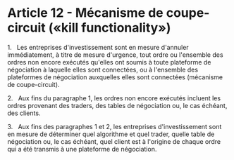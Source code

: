 # Article 12 - Mécanisme de coupe-circuit («kill functionality»)


1.   Les entreprises d'investissement sont en mesure d'annuler immédiatement, à titre de mesure d'urgence, tout ordre ou l'ensemble des ordres non encore exécutés qu'elles ont soumis à toute plateforme de négociation à laquelle elles sont connectées, ou à l'ensemble des plateformes de négociation auxquelles elles sont connectées (mécanisme de coupe-circuit).

2.   Aux fins du paragraphe 1, les ordres non encore exécutés incluent les ordres provenant des traders, des tables de négociation ou, le cas échéant, des clients.

3.   Aux fins des paragraphes 1 et 2, les entreprises d'investissement sont en mesure de déterminer quel algorithme et quel trader, quelle table de négociation ou, le cas échéant, quel client est à l'origine de chaque ordre qui a été transmis à une plateforme de négociation.
